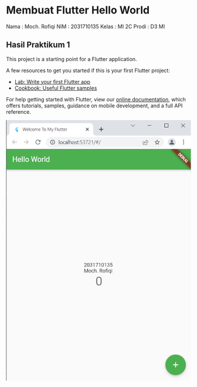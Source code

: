 
# Membuat Flutter Hello World

Nama : Moch. Rofiqi
NIM : 2031710135
Kelas : MI 2C
Prodi : D3 MI

## Hasil Praktikum 1

This project is a starting point for a Flutter application.

A few resources to get you started if this is your first Flutter project:

- [Lab: Write your first Flutter app](https://flutter.dev/docs/get-started/codelab)
- [Cookbook: Useful Flutter samples](https://flutter.dev/docs/cookbook)

For help getting started with Flutter, view our
[online documentation](https://flutter.dev/docs), which offers tutorials,
samples, guidance on mobile development, and a full API reference.

![image.png](img/screeshot.png)
